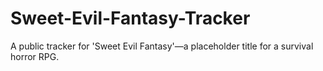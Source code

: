 # Sweet-Evil-Fantasy-Tracker
A public tracker for 'Sweet Evil Fantasy'—a placeholder title for a survival horror RPG.
